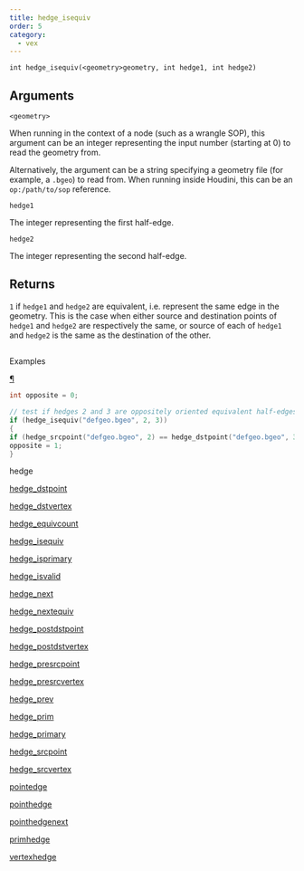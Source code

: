 ```yaml
---
title: hedge_isequiv
order: 5
category:
  - vex
---
```


`int hedge_isequiv(<geometry>geometry, int hedge1, int hedge2)`

## Arguments

`<geometry>`

When running in the context of a node (such as a wrangle SOP), this argument can be an integer representing the input number (starting at 0) to read the geometry from.

Alternatively, the argument can be a string specifying a geometry file (for example, a `.bgeo`) to read from. When running inside Houdini, this can be an `op:/path/to/sop` reference.

`hedge1`

The integer representing the first half-edge.

`hedge2`

The integer representing the second half-edge.

## Returns

`1` if `hedge1` and `hedge2` are equivalent, i.e. represent the same
edge in the geometry. This is the case when either source and destination points
of `hedge1` and `hedge2` are respectively the same, or source of each of `hedge1`
and `hedge2` is the same as the destination of the other.

##

Examples

[¶](#examples)

```c
int opposite = 0;

// test if hedges 2 and 3 are oppositely oriented equivalent half-edges
if (hedge_isequiv("defgeo.bgeo", 2, 3))
{
if (hedge_srcpoint("defgeo.bgeo", 2) == hedge_dstpoint("defgeo.bgeo", 3))
opposite = 1;
}

```

hedge

[hedge_dstpoint](hedge_dstpoint.html)

[hedge_dstvertex](hedge_dstvertex.html)

[hedge_equivcount](hedge_equivcount.html)

[hedge_isequiv](hedge_isequiv.html)

[hedge_isprimary](hedge_isprimary.html)

[hedge_isvalid](hedge_isvalid.html)

[hedge_next](hedge_next.html)

[hedge_nextequiv](hedge_nextequiv.html)

[hedge_postdstpoint](hedge_postdstpoint.html)

[hedge_postdstvertex](hedge_postdstvertex.html)

[hedge_presrcpoint](hedge_presrcpoint.html)

[hedge_presrcvertex](hedge_presrcvertex.html)

[hedge_prev](hedge_prev.html)

[hedge_prim](hedge_prim.html)

[hedge_primary](hedge_primary.html)

[hedge_srcpoint](hedge_srcpoint.html)

[hedge_srcvertex](hedge_srcvertex.html)

[pointedge](pointedge.html)

[pointhedge](pointhedge.html)

[pointhedgenext](pointhedgenext.html)

[primhedge](primhedge.html)

[vertexhedge](vertexhedge.html)
